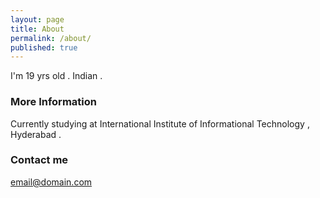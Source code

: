 ```yaml
---
layout: page
title: About
permalink: /about/
published: true
---
```


I'm 19 yrs old . Indian .

### More Information

Currently studying at International Institute of Informational Technology , Hyderabad .
### Contact me

[email@domain.com](mailto:saiteja0317@gmail.com)
